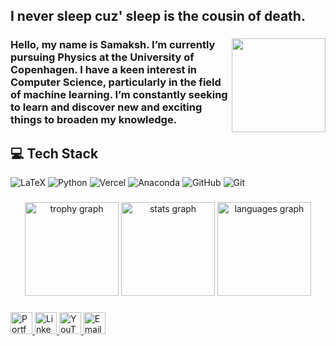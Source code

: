 <h2 align="left">I never sleep cuz' sleep is the cousin of death.</h2>

###

<img align="right" height="150" src="https://cdn-images-1.medium.com/max/1024/0*ulz5mvlcGo5EDpaY.gif"  />

###

<h3 align="left">Hello, my name is Samaksh. I’m currently pursuing Physics at the University of Copenhagen. I have a keen interest in Computer Science, particularly in the field of machine learning. I’m constantly seeking to learn and discover new and exciting things to broaden my knowledge.</h3>

###

<h2 align="left"> 💻 Tech Stack </h2>

  
![LaTeX](https://img.shields.io/badge/latex-%23008080.svg?style=for-the-badge&logo=latex&logoColor=white) ![Python](https://img.shields.io/badge/python-3670A0?style=for-the-badge&logo=python&logoColor=ffdd54) ![Vercel](https://img.shields.io/badge/vercel-%23000000.svg?style=for-the-badge&logo=vercel&logoColor=white) ![Anaconda](https://img.shields.io/badge/Anaconda-%2344A833.svg?style=for-the-badge&logo=anaconda&logoColor=white) ![GitHub](https://img.shields.io/badge/github-%23121011.svg?style=for-the-badge&logo=github&logoColor=white) ![Git](https://img.shields.io/badge/git-%23F05033.svg?style=for-the-badge&logo=git&logoColor=white)
### 

###
<div align="center">
  <img src="https://github-profile-trophy.vercel.app/?username=SaMaksH-exe&theme=monokai&column=-1&row=1&margin-w=8&margin-h=8&no-bg=true&no-frame=false&order=4" height="150" alt="trophy graph" />
  <img src="https://github-readme-stats.vercel.app/api?username=SaMaksH-exe&hide_title=false&hide_rank=true&show_icons=true&include_all_commits=true&count_private=true&disable_animations=false&theme=monokai&locale=en&hide_border=false&order=1&custom_title=Github%20Stats" height="150" alt="stats graph" />
  <img src="https://github-readme-stats.vercel.app/api/top-langs/?username=SaMaksH-exe&hide_progress=true&hide_title=false&card_width=320&langs_count=10&theme=monokai&hide_border=false&hide=jupyter%20notebook&layout=compact&custom_title=Languages%20Used" height="150" alt="languages graph" />
</div>


###

<div align="left">
  <a href="https://samaksh-kaushik.vercel.app/" target="_blank">
    <img src="https://img.shields.io/static/v1?message=Portfolio&logo=About.me&label=&color=black&logoColor=white&labelColor=&style=for-the-badge" height="35" alt="Portfolio logo" />
  </a>
  <a href="https://www.linkedin.com/in/samaksh-kaushik/" target="_blank">
    <img src="https://img.shields.io/static/v1?message=LinkedIn&logo=linkedin&label=&color=0077B5&logoColor=white&labelColor=&style=for-the-badge" height="35" alt="LinkedIn logo" />
  </a>
  <a href="https://www.youtube.com/@AKSHAR." target="_blank">
    <img src="https://img.shields.io/static/v1?message=YouTube&logo=youtube&label=&color=FF0000&logoColor=white&labelColor=&style=for-the-badge" height="35" alt="YouTube logo" />
  </a>
  <a href="mailto:samaksh13kaushik@gmail.com" target="_blank">
    <img src="https://img.shields.io/static/v1?message=Email&logo=gmail&label=&color=EA4335&logoColor=white&labelColor=&style=for-the-badge" height="35" alt="Email logo" />
  </a>
</div>
